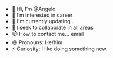 - 👋 Hi, I’m @Angelo
- 👀 I’m interested in career
- 🌱 I'm currently updating...
- 💞️ I seek to collaborate in all areas
- 📫 How to contact me... email
- 😄 Pronouns: He/him
- ⚡ Curiosity: I like doing something new.

<!---
Angelosouz/Angelosouz is a ✨ special ✨ repository because its `README.md` (this file) appears on your GitHub profile.
You can click the Preview link to take a look at your changes.
--->
